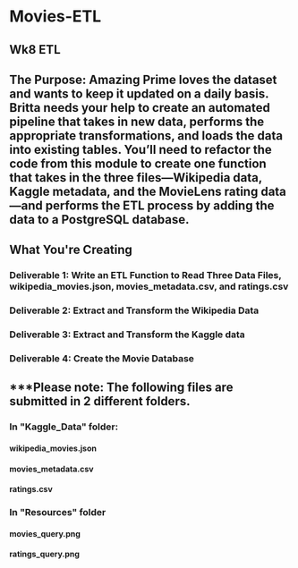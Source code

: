 # Movies-ETL
## Wk8 ETL
## The Purpose: Amazing Prime loves the dataset and wants to keep it updated on a daily basis. Britta needs your help to create an automated pipeline that takes in new data, performs the appropriate transformations, and loads the data into existing tables. You’ll need to refactor the code from this module to create one function that takes in the three files—Wikipedia data, Kaggle metadata, and the MovieLens rating data—and performs the ETL process by adding the data to a PostgreSQL database.

## What You're Creating
### Deliverable 1: Write an ETL Function to Read Three Data Files, wikipedia_movies.json, movies_metadata.csv, and ratings.csv
### Deliverable 2: Extract and Transform the Wikipedia Data
### Deliverable 3: Extract and Transform the Kaggle data
### Deliverable 4: Create the Movie Database

## ***Please note: The following files are submitted in 2 different folders.
### In "Kaggle_Data" folder: 
#### wikipedia_movies.json
#### movies_metadata.csv
#### ratings.csv
### In "Resources" folder
#### movies_query.png 
#### ratings_query.png 
